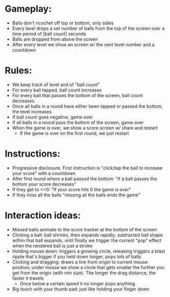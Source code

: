 # Gameplay:
- Balls don't ricochet off top or bottom, only sides
- Every level drops a set number of balls from the top of the screen over a time period of [ball count] seconds
- Balls are dropped from above the screen
- After every level we show an screen w/ the next level number and a countdown

# Rules:
- We keep track of level and of "ball count"
- For every ball tapped, ball count increases
- For every ball that passes the bottom of the screen, ball count decreases
- Once all balls in a round have either been tapped or passed the bottom, the level increases
- If ball count goes negative, game over
- If all balls in a round pass the bottom of the screen, game over
- When the game is over, we show a score screen w/ share and restart
  - If the game is over on the first round, we just restart

# Instructions:
- Progressive disclosure. First instruction is "click/tap the ball to increase your score" with a countdown
- After first round where a ball passed the bottom: "if a ball passes the bottom your score decreases"
- If they get to <=0: "If your score hits 0 the game is over"
- If they miss all the balls "missing all the balls ends the game"

# Interaction ideas:
- Missed balls animate to the score tracker at the bottom of the screen
- Clicking a ball: ball shrinks, then expands rapidly; subtracted ball shape within that ball expands, until finally we trigger the current "pop" effect when the rendered ball is just a stroke
- Holding mouse down: triggers a growing circle, releasing triggers a blast ripple that's bigger if you held down longer, pops lots of balls
- Clicking and dragging: draws a line from origin to current mouse position; under mouse we show a circle that gets smaller the further you get from the origin (with min size). The longer the drag distance, the faster it travels
  - Once below a certain speed it no longer pops anything
- Big touch with your thumb pad: just like holding your finger down
